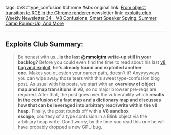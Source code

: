 tags: #v8 #type_confusion #chrome #sbx
original link: [From object transition to RCE in the Chrome renderer](https://github.blog/security/vulnerability-research/from-object-transition-to-rce-in-the-chrome-renderer/?ref=blog.exploits.club)
newsletter link: [exploits.club Weekly Newsletter 34 - V8 Confusions, Smart Speaker Spying, Summer Camp Round-Up, And More](https://blog.exploits.club/exploits-club-weekly-newsletter-34-v8-confusions-smart-speaker-spying-summer-camp-round-up-and-more-2/)

---
## Exploits Club Summary:
>  Be honest with us...**is the last** [**@mmolgtm**](https://x.com/mmolgtm?ref=blog.exploits.club) **write-up still in your backlog?** Before you could even find the time to read about his last [v8 bug and exploit](https://github.blog/security/vulnerability-research/attack-of-the-clones-getting-rce-in-chromes-renderer-with-duplicate-object-properties/?ref=blog.exploits.club), **he's already found and exploited another one.** Makes you question your career path, doesn't it? Anyyyyways you can wipe away those tears with this sweet type-confusion blog post. As usual with his posts, we start with an **overview of object map and map transitions in v8**, so no major browser pre-reqs are required. After that, the post goes over the vulnerability which **results in the confusion of a fast map and a dictionary map and discusses how that can be leveraged into arbitrary read/write within the v8 heap.** Finally, the post rounds off with a **V8 sandbox escape,** courtesy of a type confusion in a Blink object via the arbitrary heap write. Don't worry, by the time you read this one he will have probably dropped a new GPU bug. 